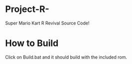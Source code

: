 # Project-R-
Super Mario Kart R Revival Source Code! 


# How to Build
Click on Build.bat and it should build with the included rom.
